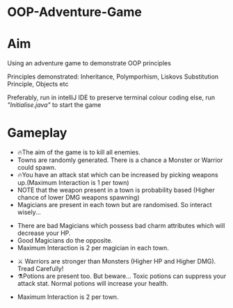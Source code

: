 # OOP-Adventure-Game

# Aim
Using an adventure game to demonstrate OOP principles

Principles demonstrated: Inheritance, Polymporhism, Liskovs Substitution Principle, Objects etc

Preferably, run in intelliJ IDE to preserve terminal colour coding else, run _"Initialise.java"_ to start the game

# Gameplay

- 🔥The aim of the game is to kill all enemies.
- Towns are randomly generated. There is a chance a Monster or Warrior could spawn.
- 🔥You have an attack stat which can be increased by picking weapons up.(Maximum Interaction is 1 per town)
- NOTE that the weapon present in a town is probability based (Higher chance of lower DMG weapons spawning)
- Magicians are present in each town but are randomised. So interact wisely...
* There are bad Magicians which possess bad charm attributes which will decrease your HP.
* Good Magicians do the opposite.
* Maximum Interaction is 2 per magician in each town.
- ⚔ Warriors are stronger than Monsters (Higher HP and Higher DMG). Tread Carefully!
- ⚗️Potions are present too. But beware... Toxic potions can suppress your attack stat. Normal potions will increase your health.
* Maximum Interaction is 2 per town.
